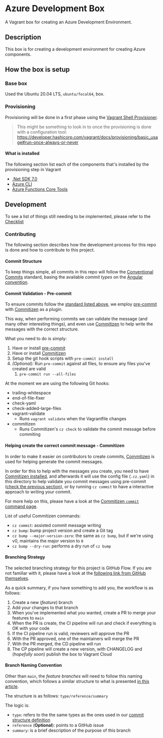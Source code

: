 # Azure Development Box

A Vagrant box for creating an Azure Development Environment.

## Description

This box is for creating a development environment for creating Azure components.

## How the box is setup

### Base box

Used the Ubuntu 20.04 LTS, `ubuntu/focal64`, box.

### Provisioning

Provisioning will be done in a first phase using the [Vagrant Shell Provisioner](https://developer.hashicorp.com/vagrant/docs/provisioning/shell).

> This might be something to look in to once the provisioning is done with a configuration tool:
> https://developer.hashicorp.com/vagrant/docs/provisioning/basic_usage#run-once-always-or-never

#### What is installed

The following section list each of the components that's installed by the provisioning step in Vagrant
- [.Net SDK 7.0](https://learn.microsoft.com/en-us/dotnet/core/install/linux-ubuntu-2204)
- [Azure CLI](https://learn.microsoft.com/en-us/cli/azure/install-azure-cli-linux?pivots=apt#option-2-step-by-step-installation-instructions)
- [Azure Functions Core Tools](https://learn.microsoft.com/en-us/azure/azure-functions/functions-run-local?tabs=linux%2Cportal%2Cv2%2Cbash&pivots=programming-language-csharp#install-the-azure-functions-core-tools)

## Development

To see a list of things still needing to be implemented, please refer to the [Checklist](./Checklist.md)

### Contributing

The following section describes how the development process for this repo is done and how to contribute to this project.

#### Commit Structure

To keep things simple, all commits in this repo will follow the [Conventional Commits](https://www.conventionalcommits.org/en/v1.0.0/) standard, basing the available *commit types* on the [Angular convention](https://github.com/angular/angular/blob/22b96b9/CONTRIBUTING.md#-commit-message-guidelines).

#### Commit Validation - Pre-commit

To ensure commits follow the [standard listed above](#commit-structure), we employ [pre-commit](https://pre-commit.com/) with [Commitizen](https://commitizen-tools.github.io/commitizen/) as a plugin.

This way, when performing commits we can validate the message (and many other interesting things), and even use [Commitizen](https://commitizen-tools.github.io/commitizen/) to help write the messages with the correct structure.

What you need to do is simply:
1. Have or install [pre-commit](https://pre-commit.com/#installation)
2. Have or install [Commitizen](https://commitizen-tools.github.io/commitizen/#installation)
3. Setup the git hook scripts with `pre-commit install`
4. *(Optional):* Run `pre-commit` against all files, to ensure any files you've created are valid
   1. `pre-commit run --all-files`

At the moment we are using the following Git hooks:
- trailing-whitespace
- end-of-file-fixer
- check-yaml
- check-added-large-files
- vagrant-validate
  - Runs `vagrant validate` when the Vagrantfile changes
- commitizen
  - Runs Commitizen's `cz check` to validate the commit message before commiting

#### Helping create the correct commit message - Commitizen

In order to make it easier on contributors to create commits, [Commitizen](https://commitizen-tools.github.io/commitizen/) is used for helping generate the commit messages.

In order for this to help with the messages you create, you need to have [Commitizen installed](https://commitizen-tools.github.io/commitizen/#installation), and afterwards it will use the config file (`.cz.yaml`) in this directory to help validate you commit messages using pre-commit ([check the previous section](#commit-validation---pre-commit)), or by running `cz commit` to have a interactive approach to writing your commit.

For more help on this, please have a look at the [Commitizen `commit` command page](https://commitizen-tools.github.io/commitizen/commit/).

List of useful Commitizen commands:
- `cz commit`: assisted commit message writing
- `cz bump`: bump project version and create a Git tag
- `cz bump --major-version-zero`: the same as `cz bump`, but if we're using v0, maintains the major version to `0`
- `cz bump --dry-run`: performs a dry run of `cz bump`

#### Branching Strategy

The selected branching strategy for this project is GitHub Flow. If you are not familiar with it, please have a look at the [following link from GitHub themselves](https://docs.github.com/en/get-started/quickstart/github-flow).

As a quick summary, if you have something to add you, the workflow is as follows:
1. Create a new (*feature*) branch
2. Add your changes to that branch
3. When you've implemented what you wanted, create a PR to merge your features to `main`
4. When the PR is create, the CI pipeline will run and check if everything is OK with your code
5. If the CI pipeline run is valid, reviewers will approve the PR
6. With the PR approved, one of the maintainers will merge the PR
7. With the PR merged, the CD pipeline will run
8. The CP pipeline will create a new version, with CHANGELOG and (*hopefully soon*) publish the box to Vagrant Cloud

#### Branch Naming Convention

Other than `main`, the *feature branches* will need to follow this naming convention, which follows a similar structure to what is presented [in this article](https://dev.to/varbsan/a-simplified-convention-for-naming-branches-and-commits-in-git-il4).

The structure is as follows: `type/reference/summary`

The logic is:
- `type`: refers to the the same types as the ones used in our [commit structure definition](#commit-structure)
- `reference` (**Optional**): points to a GitHub issue
- `summary`: is a brief description of the purpose of this branch
